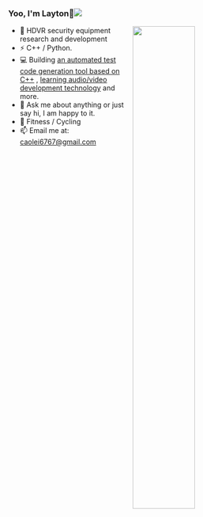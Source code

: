 ### Yoo, I'm Layton👋![](https://visitor-badge.glitch.me/badge?page_id=HATTER-LONG.HATTER-LONG)  

<!--![](https://img.shields.io/badge/dynamic/json?label=Stars&style=flate&query=%24.stars&url=https://api.github-star-counter.workers.dev/user/HATTER-LONG)  ![](https://img.shields.io/badge/dynamic/json?label=Forks&style=flate&query=%24.forks&url=https://api.github-star-counter.workers.dev/user/HATTER-LONG)-->
<img align="right" width="50%" src="https://github-readme-stats.vercel.app/api?username=HATTER-LONG&show_icons=true&theme=react">

- 🏢 HDVR security equipment research and development
- ⚡ C++ / Python.
- 💻 Building [an automated test code generation tool based on C++](https://github.com/HATTER-LONG/AUTestTools) , [learning audio/video development technology](https://github.com/HATTER-LONG/NoteBook_FFmpegLearning) and more.
- 💬 Ask me about anything or just say hi, I am happy to it.
- 🏃 Fitness / Cycling
- 📫 Email me at: [caolei6767@gmail.com](mailto:caolei6767@gmail.com)
